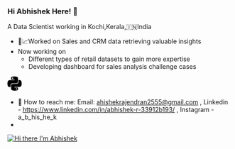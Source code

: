 ### Hi Abhishek Here! 👋
A Data Scientist working in Kochi,Kerala,:india:India

- 🔭:chart_with_upwards_trend:Worked on Sales and CRM data retrieving valuable insights
- Now working on
   + Different types of retail datasets to gain more expertise
   + Developing dashboard for sales analysis challenge cases

<img height="32" width="32" src="https://github.com/AbhishekRajendran/AbhishekRajendran/blob/DataAnalysis/python.svg" />

- :e-mail: How to reach me: Email: ahishekrajendran2555@gmail.com , Linkedin - https://www.linkedin.com/in/abhishek-r-33912b193/ , Instagram  - a_b_his_he_k
-  
[![Hi there I'm Abhishek](https://github-readme-stats.vercel.app/api?username=AbhishekRajendran)](https://github.com/anuraghazra/github-readme-stats)
